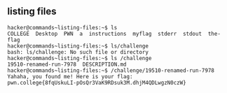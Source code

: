 ## listing files
    hacker@commands~listing-files:~$ ls
    COLLEGE  Desktop  PWN  a  instructions  myflag  stderr  stdout  the-flag
    hacker@commands~listing-files:~$ ls/challenge
    bash: ls/challenge: No such file or directory
    hacker@commands~listing-files:~$ ls /challenge
    19510-renamed-run-7978  DESCRIPTION.md
    hacker@commands~listing-files:~$ /challenge/19510-renamed-run-7978
    Yahaha, you found me! Here is your flag:
    pwn.college{8fqUskuLI-pOsQr3VaK9RDsuk3M.dhjM4QDLwgzN0czW}
    